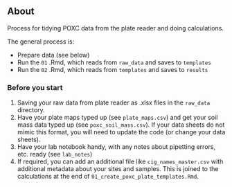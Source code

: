 ## About 

Process for tidying POXC data from the plate reader and doing calculations. 

The general process is: 

- Prepare data (see below) 
- Run the `01` .Rmd, which reads from `raw_data` and saves to `templates` 
- Run the `02` .Rmd, which reads from `templates` and saves to `results`

### Before you start 

1. Saving your raw data from plate reader as .xlsx files in the `raw_data` directory.  
2. Have your plate maps typed up (see `plate_maps.csv`) and get your soil mass data typed up (see `poxc_soil_mass.csv`). If your data sheets do not mimic this format, you will need to update the code (or change your data sheets).  
3. Have your lab notebook handy, with any notes about pipetting errors, etc. ready (see `lab_notes`)  
3. If required, you can add an additional file like `cig_names_master.csv` with additional metadata about your sites and samples. This is joined to the calculations at the end of `01_create_poxc_plate_templates.Rmd`.  
